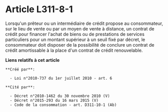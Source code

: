 # Article L311-8-1

Lorsqu'un prêteur ou un intermédiaire de crédit propose au consommateur, sur le lieu de vente ou par un moyen de vente à
distance, un contrat de crédit pour financer l'achat de biens ou de prestations de services particuliers pour un montant
supérieur à un seuil fixé par décret, le consommateur doit disposer de la possibilité de conclure un contrat de crédit
amortissable à la place d'un contrat de crédit renouvelable.

**Liens relatifs à cet article**

	**Créé par**:

	  - Loi n°2010-737 du 1er juillet 2010 - art. 6

	**Cité par**:

	  - Décret n°2010-1462 du 30 novembre 2010 (V)
	  - Décret n°2015-293 du 16 mars 2015 (V)
	  - Code de la consommation - art. D311-10-1 (Ab)
